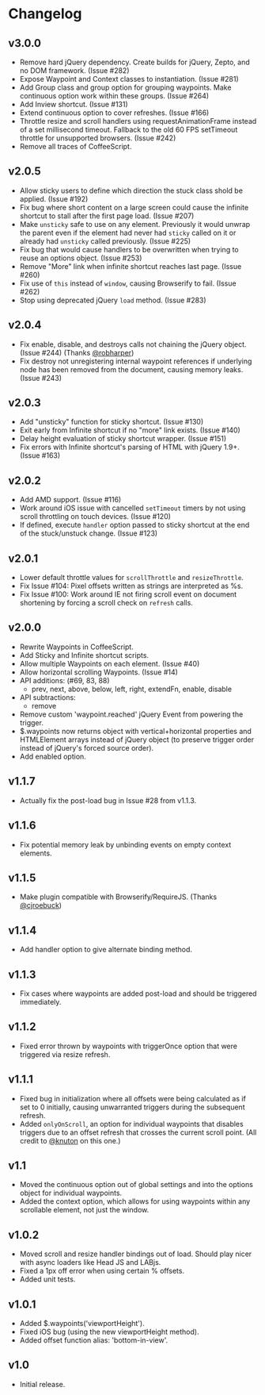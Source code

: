 # Changelog

## v3.0.0

- Remove hard jQuery dependency. Create builds for jQuery, Zepto, and no DOM framework. (Issue #282)
- Expose Waypoint and Context classes to instantiation. (Issue #281)
- Add Group class and group option for grouping waypoints. Make continuous option work within these groups. (Issue #264)
- Add Inview shortcut. (Issue #131)
- Extend continuous option to cover refreshes. (Issue #166)
- Throttle resize and scroll handlers using requestAnimationFrame instead of a set millisecond timeout. Fallback to the old 60 FPS setTimeout throttle for unsupported browsers. (Issue #242)
- Remove all traces of CoffeeScript.

## v2.0.5

- Allow sticky users to define which direction the stuck class shold be applied. (Issue #192)
- Fix bug where short content on a large screen could cause the infinite shortcut to stall after the first page load. (Issue #207)
- Make `unsticky` safe to use on any element. Previously it would unwrap the parent even if the element had never had `sticky` called on it or already had `unsticky` called previously. (Issue #225)
- Fix bug that would cause handlers to be overwritten when trying to reuse an options object. (Issue #253)
- Remove "More" link when infinite shortcut reaches last page. (Issue #260)
- Fix use of `this` instead of `window`, causing Browserify to fail. (Issue #262)
- Stop using deprecated jQuery `load` method. (Issue #283)

## v2.0.4

- Fix enable, disable, and destroys calls not chaining the jQuery object. (Issue #244) (Thanks [@robharper](https://github.com/robharper))
- Fix destroy not unregistering internal waypoint references if underlying node has been removed from the document, causing memory leaks. (Issue #243)

## v2.0.3

- Add "unsticky" function for sticky shortcut. (Issue #130)
- Exit early from Infinite shortcut if no "more" link exists. (Issue #140)
- Delay height evaluation of sticky shortcut wrapper. (Issue #151)
- Fix errors with Infinite shortcut's parsing of HTML with jQuery 1.9+. (Issue #163)


## v2.0.2

- Add AMD support. (Issue #116)
- Work around iOS issue with cancelled `setTimeout` timers by not using scroll throttling on touch devices. (Issue #120)
- If defined, execute `handler` option passed to sticky shortcut at the end of the stuck/unstuck change. (Issue #123)

## v2.0.1

- Lower default throttle values for `scrollThrottle` and `resizeThrottle`.
- Fix Issue #104: Pixel offsets written as strings are interpreted as %s.
- Fix Issue #100: Work around IE not firing scroll event on document shortening by forcing a scroll check on `refresh` calls.

## v2.0.0

- Rewrite Waypoints in CoffeeScript.
- Add Sticky and Infinite shortcut scripts.
- Allow multiple Waypoints on each element. (Issue #40)
- Allow horizontal scrolling Waypoints. (Issue #14)
- API additions: (#69, 83, 88)
    - prev, next, above, below, left, right, extendFn, enable, disable
- API subtractions:
    - remove
- Remove custom 'waypoint.reached' jQuery Event from powering the trigger.
- $.waypoints now returns object with vertical+horizontal properties and HTMLElement arrays instead of jQuery object (to preserve trigger order instead of jQuery's forced source order).
- Add enabled option.

## v1.1.7

- Actually fix the post-load bug in Issue #28 from v1.1.3.

## v1.1.6

- Fix potential memory leak by unbinding events on empty context elements.

## v1.1.5

- Make plugin compatible with Browserify/RequireJS. (Thanks [@cjroebuck](https://github.com/cjroebuck))

## v1.1.4

- Add handler option to give alternate binding method.
  
## v1.1.3

- Fix cases where waypoints are added post-load and should be triggered immediately.
  
## v1.1.2

- Fixed error thrown by waypoints with triggerOnce option that were triggered via resize refresh.

## v1.1.1

- Fixed bug in initialization where all offsets were being calculated as if set to 0 initially, causing unwarranted triggers during the subsequent refresh.
- Added `onlyOnScroll`, an option for individual waypoints that disables triggers due to an offset refresh that crosses the current scroll point. (All credit to [@knuton](https://github.com/knuton) on this one.)

## v1.1

- Moved the continuous option out of global settings and into the options
  object for individual waypoints.
- Added the context option, which allows for using waypoints within any
  scrollable element, not just the window.

## v1.0.2

- Moved scroll and resize handler bindings out of load.  Should play nicer with async loaders like Head JS and LABjs.
- Fixed a 1px off error when using certain % offsets.
- Added unit tests.

## v1.0.1

- Added $.waypoints('viewportHeight').
- Fixed iOS bug (using the new viewportHeight method).
- Added offset function alias: 'bottom-in-view'.

## v1.0

- Initial release.
